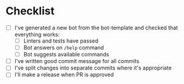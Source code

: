 # Checklist

- [ ] I've generated a new bot from the bot-template and checked that everything works:
  - [ ] Linters and tests have passed
  - [ ] Bot answers on `/help` command
  - [ ] Bot suggests available commands
- [ ] I've written good commit message for all commits
- [ ] I've split changes into separate commits where it's appropriate
- [ ] I'll make a release when PR is approved
